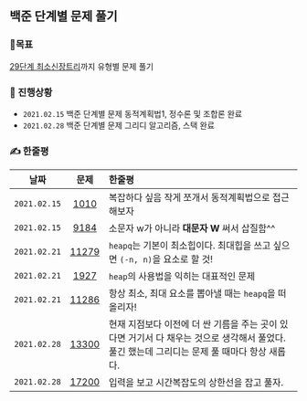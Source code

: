 ## 백준 단계별 문제 풀기

### 🚩목표

[29단계 최소신장트리](https://www.acmicpc.net/step/15)까지 유형별 문제 풀기

### 👀 진행상황

- `2021.02.15` 백준 단계별 문제 동적계획법1, 정수론 및 조합론 완료
- `2021.02.28` 백준 단계별 문제 그리디 알고리즘, 스택 완료

### ✍ 한줄평

|     날짜     |                      문제                      | 한줄평                                                                                                                                       |
| :----------: | :--------------------------------------------: | :------------------------------------------------------------------------------------------------------------------------------------------- |
| `2021.02.15` |  [1010](https://www.acmicpc.net/problem/1010)  | 복잡하다 싶음 작게 쪼개서 동적계획법으로 접근해보자                                                                                          |
| `2021.02.15` |  [9184](https://www.acmicpc.net/problem/9184)  | 소문자 w가 아니라 **대문자 W** 써서 삽질함^^                                                                                                 |
| `2021.02.21` | [11279](https://www.acmicpc.net/problem/11279) | `heapq`는 기본이 최소힙이다. 최대힙을 쓰고 싶으면 `(-n, n)`을 요소로 할 것!                                                                  |
| `2021.02.21` |  [1927](https://www.acmicpc.net/problem/1927)  | `heap`의 사용법을 익히는 대표적인 문제                                                                                                       |
| `2021.02.21` | [11286](https://www.acmicpc.net/problem/11286) | 항상 최소, 최대 요소를 뽑아낼 때는 `heapq`을 떠올리자!                                                                                       |
| `2021.02.28` | [13300](https://www.acmicpc.net/problem/13300) | 현재 지점보다 이전에 더 싼 기름을 주는 곳이 있다면 거기서 다 채우는 것으로 생각해서 풀었다. 풀긴 했는데 그리디는 문제 풀 때마다 항상 새롭다. |
| `2021.02.28` | [17200](https://www.acmicpc.net/problem/17200) | 입력을 보고 시간복잡도의 상한선을 잡고 풀자.                                                                                                 |
